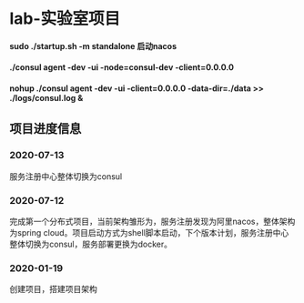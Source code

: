 # lab-实验室项目

#### sudo ./startup.sh -m standalone 启动nacos
#### ./consul agent -dev -ui -node=consul-dev -client=0.0.0.0
#### nohup ./consul agent -dev -ui -client=0.0.0.0 -data-dir=./data >> ./logs/consul.log &

## 项目进度信息
### 2020-07-13
服务注册中心整体切换为consul
### 2020-07-12
完成第一个分布式项目，当前架构雏形为，服务注册发现为阿里nacos，整体架构为spring cloud。项目启动方式为shell脚本启动，下个版本计划，服务注册中心整体切换为consul，服务部署更换为docker。
### 2020-01-19
创建项目，搭建项目架构
